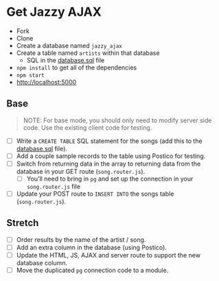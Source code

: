 # Get Jazzy AJAX

- Fork
- Clone
- Create a database named `jazzy_ajax`
- Create a table named `artists` within that database
  - SQL in the [database.sql](database.sql) file
- `npm install` to get all of the dependencies
- `npm start`
- [http://localhost:5000](http://localhost:5000)

## Base

> NOTE: For base mode, you should only need to modify server side code. Use the existing client code for testing.

- [ ] Write a `CREATE TABLE` SQL statement for the songs (add this to the [database.sql](database.sql) file).<X>
- [ ] Add a couple sample records to the table using Postico for testing.<X>
- [ ] Switch from returning data in the array to returning data from the database in your GET route (`song.router.js`).
  - [ ] You'll need to bring in `pg` and set up the connection in your `song.router.js` file
- [ ] Update your POST route to `INSERT INTO` the songs table (`song.router.js`).

## Stretch

- [ ] Order results by the name of the artist / song.
- [ ] Add an extra column in the database (using Postico).
- [ ] Update the HTML, JS, AJAX and server route to support the new database column.
- [ ] Move the duplicated `pg` connection code to a module.
